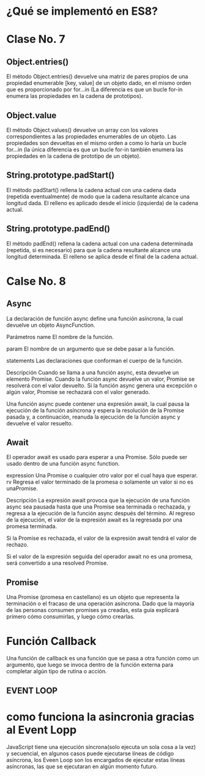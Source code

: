 # ¿Qué se implementó en ES8?

# Clase No. 7

## Object.entries() 

El método Object.entries() devuelve una matriz de pares propios de una propiedad enumerable [key, value] de un objeto dado, en el mismo orden que es proporcionado por for...in (La diferencia es que un bucle for-in enumera las propiedades en la cadena de prototipos).


## Object.value

El método Object.values() devuelve un array con los valores correspondientes a las propiedades enumerables de un objeto. Las propiedades son devueltas en el mismo orden a como lo haría un bucle for...in (la única diferencia es que un bucle for-in también enumera las propiedades en la cadena de prototipo de un objeto).


## String.prototype.padStart()

El método padStart() rellena la cadena actual con una cadena dada (repetida eventualmente) de modo que la cadena resultante alcance una longitud dada. El relleno es aplicado desde el inicio (izquierda) de la cadena actual.


## String.prototype.padEnd()

El método padEnd() rellena la cadena actual con una cadena determinada (repetida, si es necesario) para que la cadena resultante alcance una longitud determinada. El relleno se aplica desde el final de la cadena actual.

# Calse No. 8 

## Async

La declaración de función async define una función asíncrona, la cual devuelve un objeto AsyncFunction.

Parámetros
name
El nombre de la función.

param
El nombre de un argumento que se debe pasar a la función.

statements
Las declaraciones que conforman el cuerpo de la función.

Descripción
Cuando se llama a una función async, esta devuelve un elemento Promise. Cuando la función async devuelve un valor, Promise se resolverá con el valor devuelto. Si la función async genera una excepción o algún valor, Promise se rechazará con el valor generado.

Una función async puede contener una expresión await, la cual pausa la ejecución de la función asíncrona y espera la resolución de la Promise pasada y, a continuación, reanuda la ejecución de la función async y devuelve el valor resuelto.

## Await

El operador await es usado para esperar a una Promise. Sólo puede ser usado dentro de una función async function.

expression
Una Promise o cualquier otro valor por el cual haya que esperar.
rv
Regresa el valor terminado de la promesa o solamente un valor si no es unaPromise.

Descripción
La expresión await provoca que la ejecución de una función async sea pausada hasta que una Promise sea terminada o rechazada, y regresa a la ejecución de la función async después del término. Al regreso de la ejecución, el valor de la expresión await es la regresada por una promesa terminada.

Si la Promise es rechazada, el valor de la expresión await tendrá el valor de rechazo.

Si el valor de la expresión seguida del operador await  no es una promesa, será convertido a una resolved Promise.


## Promise
Una Promise (promesa en castellano) es un objeto que representa la terminación o el fracaso de una operación asíncrona. Dado que la mayoría de las personas consumen promises ya creadas, esta guía explicará primero cómo consumirlas, y luego cómo crearlas.


# Función Callback

Una función de callback es una función que se pasa a otra función como un argumento, que luego se invoca dentro de la función externa para completar algún tipo de rutina o acción.

## EVENT LOOP

# como funciona la asincronia gracias al Event Lopp

JavaScript tiene una ejecución síncrona(solo ejecuta un sola cosa a la vez) y secuencial, en algunos casos puede ejecutarse líneas de código asíncrona, los Eveen Loop son los encargados de ejecutar estas líneas asíncronas, las que se ejecutaran en algún momento futuro. 






